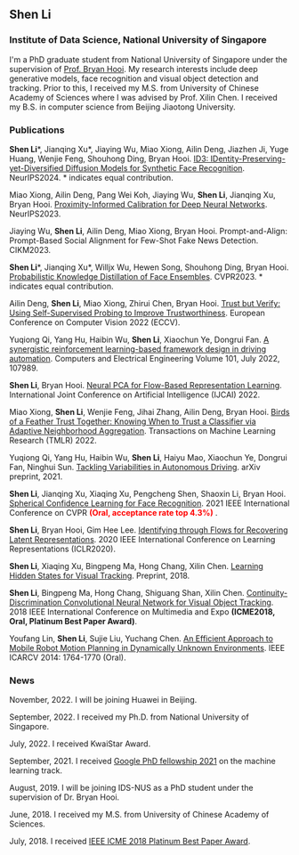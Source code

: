 ## Shen Li
### Institute of Data Science, National University of Singapore

I'm a PhD graduate student from National University of Singapore under the supervision of [Prof. Bryan Hooi](bhooi.github.io). My research interests include deep generative models, face recognition and visual object detection and tracking. Prior to this, I received my M.S. from University of Chinese Academy of Sciences where I was advised by Prof. Xilin Chen. I received my B.S. in computer science from Beijing Jiaotong University.

### Publications

**Shen Li***, Jianqing Xu*, Jiaying Wu, Miao Xiong, Ailin Deng, Jiazhen Ji, Yuge Huang, Wenjie Feng, Shouhong Ding, Bryan Hooi. [ID3: IDentity-Preserving-yet-Diversified Diffusion Models for Synthetic Face Recognition](https://arxiv.org/pdf/2409.17576). NeurIPS2024. * indicates equal contribution.

Miao Xiong, Ailin Deng, Pang Wei Koh, Jiaying Wu, **Shen Li**, Jianqing Xu, Bryan Hooi. [Proximity-Informed Calibration for Deep Neural Networks](https://arxiv.org/abs/2306.04590v1). NeurIPS2023.

Jiaying Wu, **Shen Li**, Ailin Deng, Miao Xiong, Bryan Hooi. Prompt-and-Align: Prompt-Based Social Alignment for Few-Shot Fake News Detection. CIKM2023.

**Shen Li***, Jianqing Xu*, Willjx Wu, Hewen Song, Shouhong Ding, Bryan Hooi. [Probabilistic Knowledge Distillation of Face Ensembles](https://openaccess.thecvf.com//content/CVPR2023/papers/Xu_Probabilistic_Knowledge_Distillation_of_Face_Ensembles_CVPR_2023_paper.pdf). CVPR2023. * indicates equal contribution.

Ailin Deng, **Shen Li**, Miao Xiong, Zhirui Chen, Bryan Hooi. [Trust but Verify: Using Self-Supervised Probing to Improve Trustworthiness](https://bhooi.github.io/papers/ssprobing_eccv2022.pdf). European Conference on Computer Vision 2022 (ECCV).

Yuqiong Qi, Yang Hu, Haibin Wu, **Shen Li**, Xiaochun Ye, Dongrui Fan. [A synergistic reinforcement learning-based framework design in driving automation](https://www.sciencedirect.com/science/article/abs/pii/S0045790622002580?via%3Dihub). Computers and Electrical Engineering Volume 101, July 2022, 107989.

**Shen Li**, Bryan Hooi. [Neural PCA for Flow-Based Representation Learning](https://arxiv.org/abs/2208.10753). International Joint Conference on Artificial Intelligence (IJCAI) 2022.

Miao Xiong, **Shen Li**, Wenjie Feng, Jihai Zhang, Ailin Deng, Bryan Hooi. [Birds of a Feather Trust Together: Knowing When to Trust a Classifier via Adaptive Neighborhood Aggregation](https://openreview.net/pdf?id=p5V8P2J61u). Transactions on Machine Learning Research (TMLR) 2022.

Yuqiong Qi, Yang Hu, Haibin Wu, **Shen Li**, Haiyu Mao, Xiaochun Ye, Dongrui Fan, Ninghui Sun. [Tackling Variabilities in Autonomous Driving](https://arxiv.org/abs/2104.10415). arXiv preprint, 2021.

**Shen Li**, Jianqing Xu, Xiaqing Xu, Pengcheng Shen, Shaoxin Li, Bryan Hooi. [Spherical Confidence Learning for Face Recognition](https://openaccess.thecvf.com/content/CVPR2021/papers/Li_Spherical_Confidence_Learning_for_Face_Recognition_CVPR_2021_paper.pdf). 2021 IEEE International Conference on CVPR <span style="color:red"> **(Oral, acceptance rate top 4.3%)** </span>.

**Shen Li**, Bryan Hooi, Gim Hee Lee. [Identifying through Flows for Recovering Latent Representations](https://arxiv.org/abs/1909.12555). 2020 IEEE International Conference on Learning Representations (ICLR2020).

**Shen Li**, Xiaqing Xu, Bingpeng Ma, Hong Chang, Xilin Chen. [Learning Hidden States for Visual Tracking](). Preprint, 2018.

**Shen Li**, Bingpeng Ma, Hong Chang, Shiguang Shan, Xilin Chen. [Continuity-Discrimination Convolutional Neural Network for Visual Object Tracking](https://arxiv.org/abs/2104.08739). 2018 IEEE International Conference on Multimedia and Expo **(ICME2018, Oral, Platinum Best Paper Award)**.

Youfang Lin, **Shen Li**, Sujie Liu, Yuchang Chen. [An Efficient Approach to Mobile Robot Motion Planning in Dynamically Unknown Environments](https://ieeexplore.ieee.org/document/7064583/). IEEE ICARCV 2014: 1764-1770 (Oral).


### News

November, 2022. I will be joining Huawei in Beijing.

September, 2022. I received my Ph.D. from National University of Singapore.

July, 2022. I received KwaiStar Award.

September, 2021. I received [Google PhD fellowship 2021](https://research.google/outreach/phd-fellowship/recipients/?category=2021) on the machine learning track.

August, 2019. I will be joining IDS-NUS as a PhD student under the supervision of Dr. Bryan Hooi.

June, 2018. I received my M.S. from University of Chinese Academy of Sciences.

July, 2018. I received [IEEE ICME 2018 Platinum Best Paper Award](http://www.icme2018.org/conf_awards).

<!--
**MathsShen/MathsShen** is a ✨ _special_ ✨ repository because its `README.md` (this file) appears on your GitHub profile.

Here are some ideas to get you started:

